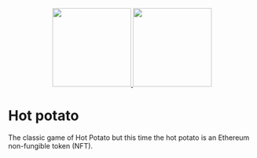 <div align="center">
    <a href="https://ethereum.org/">
        <img src="https://user-images.githubusercontent.com/46251023/209479236-f1ef8fda-21b3-4f67-b058-3634bf0ce8d9.png" height="160"/>
    </a>
    <a href="https://reactjs.org/">
        <img src="https://user-images.githubusercontent.com/46251023/209479254-62d6f67d-fd08-4d34-a0ed-d889b8882b79.png" height="160" />
    </a>
</div>

# Hot potato

The classic game of Hot Potato but this time the hot potato is an Ethereum non-fungible token (NFT).
